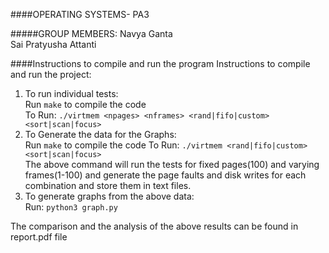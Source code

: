 ####OPERATING SYSTEMS- PA3

#####GROUP MEMBERS:
Navya Ganta \
Sai Pratyusha Attanti

####Instructions to compile and run the program
Instructions to compile and run the project:
1. To run individual tests:\
Run `make` to compile the code\
To Run:
```./virtmem <npages> <nframes> <rand|fifo|custom> <sort|scan|focus>```
2. To Generate the data for the Graphs:\
Run `make` to compile the code
To Run:
```./virtmem <rand|fifo|custom> <sort|scan|focus>```\
The above command will run the tests for fixed pages(100) and varying frames(1-100) and generate the page faults and disk writes for each combination and store them in text files.
3. To generate graphs from the above data:\
Run: ```python3 graph.py```

The comparison and the analysis of the above results can be found in report.pdf file